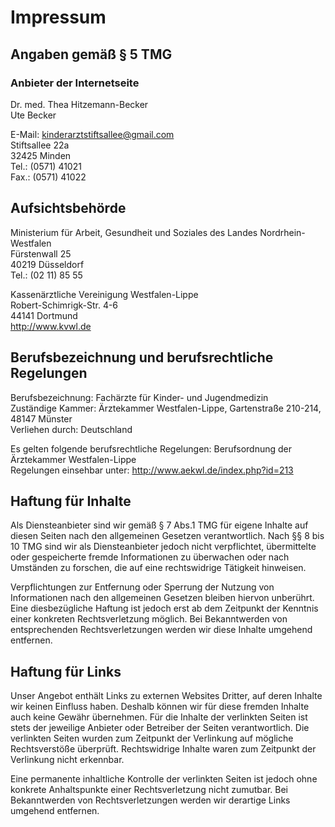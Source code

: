 # Impressum

## Angaben gemäß § 5 TMG

### Anbieter der Internetseite

Dr. med. Thea Hitzemann-Becker  
Ute Becker

E-Mail: <kinderarztstiftsallee@gmail.com>  
Stiftsallee 22a  
32425 Minden  
Tel.: (0571) 41021  
Fax.: (0571) 41022


## Aufsichtsbehörde

Ministerium für Arbeit, Gesundheit und Soziales des Landes Nordrhein-Westfalen  
Fürstenwall 25  
40219 Düsseldorf  
Tel.: (02 11) 85 55

Kassenärztliche Vereinigung Westfalen-Lippe  
Robert-Schimrigk-Str. 4-6  
44141 Dortmund  
<http://www.kvwl.de>

## Berufsbezeichnung und berufsrechtliche Regelungen

Berufsbezeichnung: Fachärzte für Kinder- und Jugendmedizin  
Zuständige Kammer: Ärztekammer Westfalen-Lippe, Gartenstraße 210-214, 48147 Münster  
Verliehen durch: Deutschland

Es gelten folgende berufsrechtliche Regelungen: Berufsordnung der Ärztekammer Westfalen-Lippe  
Regelungen einsehbar unter: <http://www.aekwl.de/index.php?id=213>

## Haftung für Inhalte

Als Diensteanbieter sind wir gemäß § 7 Abs.1 TMG für eigene Inhalte auf diesen Seiten nach den allgemeinen Gesetzen verantwortlich. Nach §§ 8 bis 10 TMG sind wir als Diensteanbieter jedoch nicht verpflichtet, übermittelte oder gespeicherte fremde Informationen zu überwachen oder nach Umständen zu forschen, die auf eine rechtswidrige Tätigkeit hinweisen.

Verpflichtungen zur Entfernung oder Sperrung der Nutzung von Informationen nach den allgemeinen Gesetzen bleiben hiervon unberührt. Eine diesbezügliche Haftung ist jedoch erst ab dem Zeitpunkt der Kenntnis einer konkreten Rechtsverletzung möglich. Bei Bekanntwerden von entsprechenden Rechtsverletzungen werden wir diese Inhalte umgehend entfernen.

## Haftung für Links

Unser Angebot enthält Links zu externen Websites Dritter, auf deren Inhalte wir keinen Einfluss haben. Deshalb können wir für diese fremden Inhalte auch keine Gewähr übernehmen. Für die Inhalte der verlinkten Seiten ist stets der jeweilige Anbieter oder Betreiber der Seiten verantwortlich. Die verlinkten Seiten wurden zum Zeitpunkt der Verlinkung auf mögliche Rechtsverstöße überprüft. Rechtswidrige Inhalte waren zum Zeitpunkt der Verlinkung nicht erkennbar.

Eine permanente inhaltliche Kontrolle der verlinkten Seiten ist jedoch ohne konkrete Anhaltspunkte einer Rechtsverletzung nicht zumutbar. Bei Bekanntwerden von Rechtsverletzungen werden wir derartige Links umgehend entfernen.
